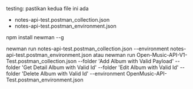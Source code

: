 testing: pastikan kedua file ini ada

- notes-api-test.postman_collection.json
- notes-api-test.postman_environment.json

npm install newman --g

newman run notes-api-test.postman_collection.json --environment notes-api-test.postman_environment.json
atau
newman run Open-Music-API-V1-Test.postman_collection.json --folder 'Add Album with Valid Payload' --folder 'Get Detail Album with Valid Id' --folder 'Edit Album with Valid Id' --folder 'Delete Album with Valid Id' --environment OpenMusic-API-Test.postman_environment.json
